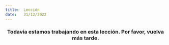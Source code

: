 ```yaml
---
title:  Lección
date:   31/12/2022
---
```


### <center>Todavía estamos trabajando en esta lección. Por favor, vuelva más tarde.</center>